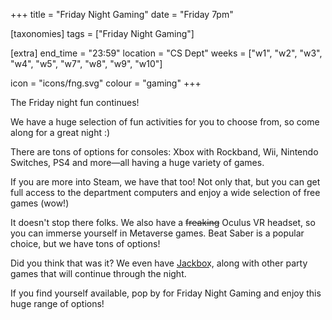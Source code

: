 +++
title = "Friday Night Gaming"
date = "Friday 7pm"

[taxonomies]
tags = ["Friday Night Gaming"]

[extra]
end_time = "23:59"
location = "CS Dept"
weeks = ["w1", "w2", "w3", "w4", "w5", "w7", "w8", "w9", "w10"]

icon = "icons/fng.svg"
colour = "gaming"
+++

The Friday night fun continues!

We have a huge selection of fun activities for you to choose from, so come along for a great night :)

There are tons of options for consoles: Xbox with Rockband, Wii, Nintendo Switches, PS4 and more—all having a huge variety of games.

If you are more into Steam, we have that too! Not only that, but you can get full access to the department computers and enjoy a wide selection of free games (wow!)

It doesn't stop there folks. We also have a ~~freaking~~ Oculus VR headset, so you can immerse yourself in Metaverse games. Beat Saber is a popular choice, but we have tons of options!

Did you think that was it? We even have J͟a͟c͟k͟b͟o͟x͟, along with other party games that will continue through the night.

If you find yourself available, pop by for Friday Night Gaming and enjoy this huge range of options!